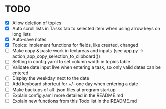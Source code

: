 # TODO

- [x] Allow deletion of topics
- [x] Auto scroll lists in Tasks tab to selected item when using arrow keys on long lists
- [x] Auto-save notes
- [x] Topics: implement functions for fields, like created, changed
- [ ] Make copy & paste work in textareas and inputs
      (see app.py -> action_app_copy_selection_to_clipboard())
- [ ] Setting in config.yaml to set column width in topics table
- [ ] Validate date input live when entering a task, so only valid dates can be entered
- [ ] Display the weekday next to the date
- [ ] Add keyboard shortcut for +/- one day when entering a date
- [ ] Make backups of all .json files at program startup
- [ ] Explain config.yaml more detailed in the README.md
- [ ] Explain new functions from this Todo list in the README.md